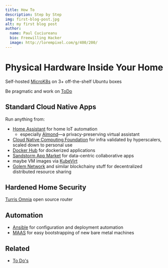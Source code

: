 ```yaml
---
title: How To
description: Step by Step
img: first-blog-post.jpg
alt: my first blog post
author:
  name: Paul Cuciureanu
  bio: Freewilling Hacker
  image: http://lorempixel.com/g/400/200/
---
```

# Physical Hardware Inside Your Home

Self-hosted [MicroK8s](https://microk8s.io/) on 3+ off-the-shelf Ubuntu boxes

Be pragmatic and work on [ToDo](roadmap/todo-next)

## Standard Cloud Native Apps

Run anything from:

- [Home Assistant](https://www.home-assistant.io/) for home IoT automation
  - especially [Almond](https://almond.stanford.edu/)—a privacy-preserving virtual assistant
- [Cloud Native Computing Foundation](https://www.cncf.io/) for infra validated by hyperscalers, scaled down to personal use
- [Docker Hub](https://hub.docker.com/) for dockerized applications
- [Sandstorm App Market](https://apps.sandstorm.io/) for data-centric collaborative apps
- maybe VM images via [KubeVirt](https://kubevirt.io/)
- [Golem Network](https://golem.network/) and similar blockchainy stuff for decentralized distributed resource sharing

## Hardened Home Security

[Turris Omnia](https://www.turris.com/en/omnia/overview/) open source router

## Automation

- [Ansible](https://docs.ansible.com/ansible/latest/index.html) for configuration and deployment automation
- [MAAS](https://maas.io/) for easy bootstrapping of new bare metal machines

## Related

- [To Do's](roadmap/todo-next)
